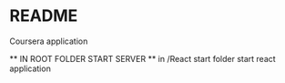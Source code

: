 # README #

Coursera application

** IN ROOT FOLDER START SERVER
** in /React start folder start react application
